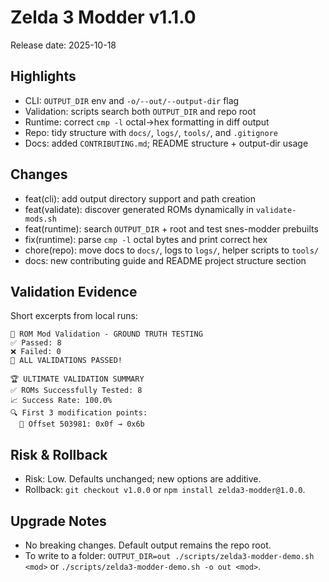 # Zelda 3 Modder v1.1.0

Release date: 2025-10-18

## Highlights
- CLI: `OUTPUT_DIR` env and `-o/--out/--output-dir` flag
- Validation: scripts search both `OUTPUT_DIR` and repo root
- Runtime: correct `cmp -l` octal→hex formatting in diff output
- Repo: tidy structure with `docs/`, `logs/`, `tools/`, and `.gitignore`
- Docs: added `CONTRIBUTING.md`; README structure + output-dir usage

## Changes
- feat(cli): add output directory support and path creation
- feat(validate): discover generated ROMs dynamically in `validate-mods.sh`
- feat(runtime): search `OUTPUT_DIR` + root and test snes-modder prebuilts
- fix(runtime): parse `cmp -l` octal bytes and print correct hex
- chore(repo): move docs to `docs/`, logs to `logs/`, helper scripts to `tools/`
- docs: new contributing guide and README project structure section

## Validation Evidence
Short excerpts from local runs:

```text
🔬 ROM Mod Validation - GROUND TRUTH TESTING
✅ Passed: 8
❌ Failed: 0
🎉 ALL VALIDATIONS PASSED!
```

```text
🏆 ULTIMATE VALIDATION SUMMARY
✅ ROMs Successfully Tested: 8
📈 Success Rate: 100.0%
🔍 First 3 modification points:
  📍 Offset 503981: 0x0f → 0x6b
```

## Risk & Rollback
- Risk: Low. Defaults unchanged; new options are additive.
- Rollback: `git checkout v1.0.0` or `npm install zelda3-modder@1.0.0`.

## Upgrade Notes
- No breaking changes. Default output remains the repo root.
- To write to a folder: `OUTPUT_DIR=out ./scripts/zelda3-modder-demo.sh <mod>` or `./scripts/zelda3-modder-demo.sh -o out <mod>`.
